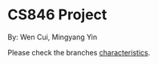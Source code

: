 # CS846 Project
By: Wen Cui, Mingyang Yin

Please check the branches [characteristics](https://github.com/b11p/fall22-cs846/tree/characteristics).